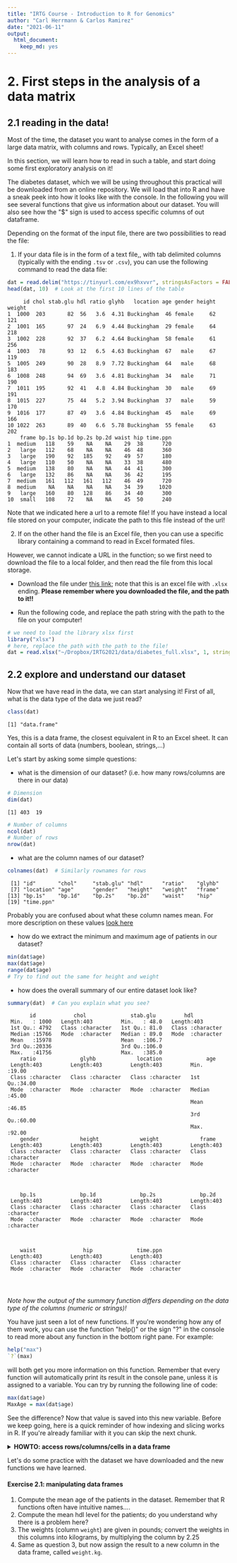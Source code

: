```yaml
---
title: "IRTG Course - Introduction to R for Genomics"
author: "Carl Herrmann & Carlos Ramirez"
date: "2021-06-11"
output: 
  html_document: 
    keep_md: yes
---
```






# 2. First steps in the analysis of a data matrix

## 2.1 reading in the data!

Most of the time, the dataset you want to analyse comes in the form of a large data matrix, with columns and rows. Typically, an Excel sheet!

In this section, we will learn how to read in such a table, and start doing some first exploratory analysis on it!

The diabetes dataset, which we will be using throughout this practical will be downloaded from an online repository. We will load that into R and have a sneak peek into how it looks like with the console. In the following you will see several functions that give us information about our dataset. You will also see how the "$" sign is used to access specific columns of out dataframe. 

Depending on the format of the input file, there are two possibilities to read the file:

1. If your data file is in the form of a text file,, with tab delimited columns (typically with the ending `.tsv` or `.csv`), you can use the following command to read the data file:


```r
dat = read.delim("https://tinyurl.com/ex9hxvvr", stringsAsFactors = FALSE)
head(dat, 10)  # Look at the first 10 lines of the table
```

```
     id chol stab.glu hdl ratio glyhb   location age gender height weight
1  1000  203       82  56   3.6  4.31 Buckingham  46 female     62    121
2  1001  165       97  24   6.9  4.44 Buckingham  29 female     64    218
3  1002  228       92  37   6.2  4.64 Buckingham  58 female     61    256
4  1003   78       93  12   6.5  4.63 Buckingham  67   male     67    119
5  1005  249       90  28   8.9  7.72 Buckingham  64   male     68    183
6  1008  248       94  69   3.6  4.81 Buckingham  34   male     71    190
7  1011  195       92  41   4.8  4.84 Buckingham  30   male     69    191
8  1015  227       75  44   5.2  3.94 Buckingham  37   male     59    170
9  1016  177       87  49   3.6  4.84 Buckingham  45   male     69    166
10 1022  263       89  40   6.6  5.78 Buckingham  55 female     63    202
    frame bp.1s bp.1d bp.2s bp.2d waist hip time.ppn
1  medium   118    59    NA    NA    29  38      720
2   large   112    68    NA    NA    46  48      360
3   large   190    92   185    92    49  57      180
4   large   110    50    NA    NA    33  38      480
5  medium   138    80    NA    NA    44  41      300
6   large   132    86    NA    NA    36  42      195
7  medium   161   112   161   112    46  49      720
8  medium    NA    NA    NA    NA    34  39     1020
9   large   160    80   128    86    34  40      300
10  small   108    72    NA    NA    45  50      240
```

Note that we indicated here a url to a remote file! If you have instead a local file stored on your computer, indicate the path to this file instead of the url!


2. If on the other hand the file is an Excel file, then you can use a specific library containing a command to read in Excel formated files.

However, we cannot indicate a URL in the function; so we first need to download the file to a local folder, and then read the file from this local storage.

* Download the file under [this link](https://tinyurl.com/25x5t6wr); note that this is an excel file with `.xlsx` ending. **Please remember where you downloaded the file, and the path to it!!**

* Run the following code, and replace the path string with the path to the file on your computer!


```r
# we need to load the library xlsx first
library("xlsx")
# here, replace the path with the path to the file!
dat = read.xlsx("~/Dropbox/IRTG2021/data/diabetes_full.xlsx", 1, stringsAsFactors = FALSE)
```


## 2.2 explore and understand our dataset

Now that we have read in the data, we can start analysing it!
First of all, what is the data type of the data we just read?


```r
class(dat)
```

```
[1] "data.frame"
```

Yes, this is a data frame, the closest equivalent in R to an Excel sheet. It can contain all sorts of data (numbers, boolean, strings,...)



Let's start by asking some simple questions:

* what is the dimension of our dataset? (i.e. how many rows/columns are there in our data)


```r
# Dimension
dim(dat)
```

```
[1] 403  19
```


```r
# Number of columns
ncol(dat)
# Number of rows
nrow(dat)
```

* what are the column names of our dataset?


```r
colnames(dat)  # Similarly rownames for rows
```

```
 [1] "id"       "chol"     "stab.glu" "hdl"      "ratio"    "glyhb"   
 [7] "location" "age"      "gender"   "height"   "weight"   "frame"   
[13] "bp.1s"    "bp.1d"    "bp.2s"    "bp.2d"    "waist"    "hip"     
[19] "time.ppn"
```

Probably you are confused about what these column names mean. For more description on these values [look here](http://biostat.mc.vanderbilt.edu/wiki/pub/Main/DataSets/Cdiabetes.html)


* how do we extract the minimum and maximum age of patients in our dataset?


```r
min(dat$age)
max(dat$age)
range(dat$age)
# Try to find out the same for height and weight
```

* how does the overall summary of our entire dataset look like?


```r
summary(dat)  # Can you explain what you see?
```

```
       id            chol              stab.glu         hdl           
 Min.   : 1000   Length:403         Min.   : 48.0   Length:403        
 1st Qu.: 4792   Class :character   1st Qu.: 81.0   Class :character  
 Median :15766   Mode  :character   Median : 89.0   Mode  :character  
 Mean   :15978                      Mean   :106.7                     
 3rd Qu.:20336                      3rd Qu.:106.0                     
 Max.   :41756                      Max.   :385.0                     
    ratio              glyhb             location              age       
 Length:403         Length:403         Length:403         Min.   :19.00  
 Class :character   Class :character   Class :character   1st Qu.:34.00  
 Mode  :character   Mode  :character   Mode  :character   Median :45.00  
                                                          Mean   :46.85  
                                                          3rd Qu.:60.00  
                                                          Max.   :92.00  
    gender             height             weight             frame          
 Length:403         Length:403         Length:403         Length:403        
 Class :character   Class :character   Class :character   Class :character  
 Mode  :character   Mode  :character   Mode  :character   Mode  :character  
                                                                            
                                                                            
                                                                            
    bp.1s              bp.1d              bp.2s              bp.2d          
 Length:403         Length:403         Length:403         Length:403        
 Class :character   Class :character   Class :character   Class :character  
 Mode  :character   Mode  :character   Mode  :character   Mode  :character  
                                                                            
                                                                            
                                                                            
    waist               hip              time.ppn        
 Length:403         Length:403         Length:403        
 Class :character   Class :character   Class :character  
 Mode  :character   Mode  :character   Mode  :character  
                                                         
                                                         
                                                         
```

*Note how the output of the summary function differs depending on the data type of the columns (numeric or strings)!*


You have just seen a lot of new functions. If you're wondering how any of them work, you can use the function "help()"  or the sign "?" in the console to read more about any function in the bottom right pane. For example:


```r
help("max")
`?`(max)
```

will both get you more information on this function. Remember that every function will automatically print its result in the console pane, unless it is assigned to a variable. You can try by running the following line of code:


```r
max(dat$age)
MaxAge = max(dat$age)
```

See the difference? Now that value is saved into this new variable. Before we keep going, here is a quick reminder of how indexing and slicing works in R. If you're already familiar with it you can skip the next chunk.

<details>
<summary><b>HOWTO: access rows/columns/cells in a data frame </b></summary>


```r
# Returning a specific column or line of a data structure
dat[1, ]  # Returns the first line
dat[, 1]  # Returns the first column
dat[1, 1]  # Returns only the first object of the first line


# Returning an interval of columns or lines of a data structure
dat[1:3, ]  # Returns the first three lines
dat[, 1:3]  # Returns the first three columns
dat[1:3, 1:3]  # Returns the first three elements of the first three lines

# Returning a value or an interval of values in a vector
dat$age[1]  # Returns the first value
dat$age[1:3]  # Returns the first three values
```


Feel free to play around with this syntax until you feel comfortable with it. You can open a window with View(dat) to compare your results.
</details>

Let's do some practice with the dataset we have downloaded and the new functions we have learned.

#### Exercise 2.1: manipulating data frames

1. Compute the mean age of the patients in the dataset. Remember that R functions often have intuitive names....
2. Compute the mean hdl level for the patients; do you understand why there is a problem here?
3. The weights (column `weight`) are given in pounds; convert the weights in this columns into kilograms, by multiplying the column by 2.25
4. Same as question 3, but now assign the result to a new column in the data frame, called `weight.kg`.


